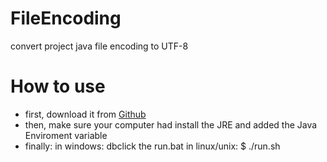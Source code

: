 # FileEncoding
convert project java file encoding to UTF-8

# How to use
* first, download it from [Github](https://github.com/CPP0x0B/FileEncoding/releases/download/v1.0.0/FileEncoding-v1.0.0.tar.gz "FileEncodingv1.0.0.tar.gz")
* then, make sure your computer had install the JRE and added the Java Enviroment variable
* finally:
  in windows: dbclick the run.bat
  in linux/unix: $ ./run.sh

